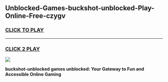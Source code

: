 
## Unblocked-Games-buckshot-unblocked-Play-Online-Free-czygv
<h3>
<a href="https://premium76.site?title=buckshot-unblocked&ref=26A">CLICK TO PLAY</a></h3>
<hr>

<h3>
<a href="https://premium76.site?title=buckshot-unblocked&ref=26A">CLICK 2 PLAY</a>
  
</h3>

<a href="https://premium76.site?title=buckshot-unblocked&ref=26A"><img src="https://clearcache.store/games.png"></a>


**buckshot-unblocked games unblocked: Your Gateway to Fun and Accessible Online Gaming**
